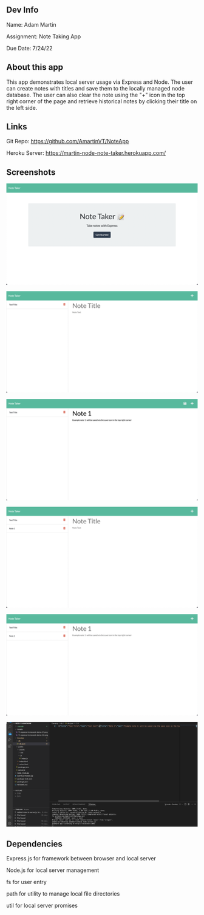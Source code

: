 ## Dev Info
Name: Adam Martin

Assignment: Note Taking App

Due Date: 7/24/22

## About this app
This app demonstrates local server usage via Express and Node. The user can create notes with titles and save them to the locally managed node database. The user can also clear the note using the "+" icon in the top right corner of the page and retrieve historical notes by clicking their title on the left side.

## Links
Git Repo: https://github.com/AmartinVT/NoteApp

Heroku Server: https://martin-node-note-taker.herokuapp.com/

## Screenshots

![App homepage](Assets/Screenshots/HW11_Homepage.png)

![Blank note entry](Assets/Screenshots/HW11_Blank_Note.png)

![Note typed, not submitted](Assets/Screenshots/HW11_Typed_Note.png)

![Note saved](Assets/Screenshots/HW11_Saved_Note.png)

![Note pulled when clicked](Assets/Screenshots/HW11_Repulled_Note.png)

![Local database](Assets/Screenshots/HW11_Local_DB_Storage_Proof.png)

## Dependencies
Express.js for framework between browser and local server

Node.js for local server management

fs for user entry

path for utility to manage local file directories

util for local server promises
